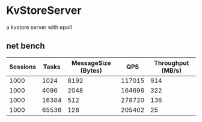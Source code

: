 # KvStoreServer
a kvstore server with epoll 

## net bench

Sessions | Tasks | MessageSize (Bytes) | QPS | Throughput (MB/s)
--- | --- | --- | --- | ---
1000 | 1024 | 8192 | 117015 | 914
1000 | 4096 | 2048 | 164696 | 322
1000 | 16384 | 512 | 278720 | 136
1000 | 65536 | 128 | 205402 | 25
